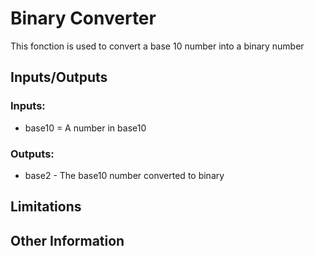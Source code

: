 # Binary Converter
This fonction is used to convert a base 10 number into a binary number
## Inputs/Outputs
### Inputs:
- base10 = A number in base10
### Outputs:
- base2 - The base10 number converted to binary
## Limitations

## Other Information

